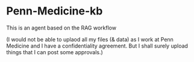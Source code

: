 # Penn-Medicine-kb
This is an agent based on the RAG workflow

(I would not be able to uplaod all my files (& data) as I work at Penn Medicine and I have a confidentiality agreement. But I shall surely upload things that I can post some approvals.)
